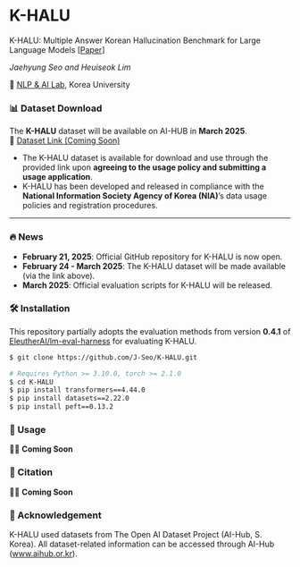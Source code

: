 # K-HALU
K-HALU: Multiple Answer Korean Hallucination Benchmark for Large Language Models [[Paper](https://openreview.net/forum?id=VnLhUogHYE)]

*Jaehyung Seo and Heuiseok Lim* 

🏫 [NLP & AI Lab](https://nlp.korea.ac.kr/), Korea University

### 📊 Dataset Download

The **K-HALU** dataset will be available on AI-HUB in **March 2025**.  
🔗 [Dataset Link (Coming Soon)](https://www.aihub.or.kr/aihubdata/extrlpltfomdata/list.do?currMenu=118&topMenu=100)

- The K-HALU dataset is available for download and use through the provided link upon **agreeing to the usage policy and submitting a usage application**.
- K-HALU has been developed and released in compliance with the **National Information Society Agency of Korea (NIA)**’s data usage policies and registration procedures.

---

### 🔥 News  

- **February 21, 2025**: Official GitHub repository for K-HALU is now open.  
- **February 24 - March 2025**: The K-HALU dataset will be made available (via the link above).  
- **March 2025**: Official evaluation scripts for K-HALU will be released.  

### 🛠️ Installation

This repository partially adopts the evaluation methods from version **0.4.1** of [EleutherAI/lm-eval-harness](https://github.com/EleutherAI/lm-evaluation-harness/tree/v0.3.0) for evaluating K-HALU.

```bash
$ git clone https://github.com/J-Seo/K-HALU.git
```

```bash
# Requires Python >= 3.10.0, torch >= 2.1.0
$ cd K-HALU
$ pip install transformers==4.44.0
$ pip install datasets==2.22.0
$ pip install peft==0.13.2
```

### 🚀 Usage

👷‍♂️ **Coming Soon**

### 📖 Citation

👷‍♂️ **Coming Soon**

### 🙏 Acknowledgement
K-HALU used datasets from The Open AI Dataset Project (AI-Hub, S. Korea). All dataset-related information can be accessed through AI-Hub (www.aihub.or.kr).

